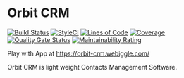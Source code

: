 # Orbit CRM
<a href="https://github.com/sahilofficial671/orbit-crm/actions?query=workflow%3ABuild"><img src="https://github.com/sahilofficial671/orbit-crm/workflows/build/badge.svg" alt="Build Status"></a>
[![StyleCI](https://github.styleci.io/repos/316787718/shield?branch=main)](https://github.styleci.io/repos/316787718?branch=main)
[![Lines of Code](https://sonarcloud.io/api/project_badges/measure?project=sahilofficial671_orbit-crm&metric=ncloc)](https://sonarcloud.io/dashboard?id=sahilofficial671_orbit-crm)
[![Coverage](https://sonarcloud.io/api/project_badges/measure?project=sahilofficial671_orbit-crm&metric=coverage)](https://sonarcloud.io/dashboard?id=sahilofficial671_orbit-crm)
[![Quality Gate Status](https://sonarcloud.io/api/project_badges/measure?project=sahilofficial671_orbit-crm&metric=alert_status)](https://sonarcloud.io/dashboard?id=sahilofficial671_orbit-crm)
[![Maintainability Rating](https://sonarcloud.io/api/project_badges/measure?project=sahilofficial671_orbit-crm&metric=sqale_rating)](https://sonarcloud.io/dashboard?id=sahilofficial671_orbit-crm)

Play with App at https://orbit-crm.webiggle.com/

Orbit CRM is light weight Contacts Management Software.
